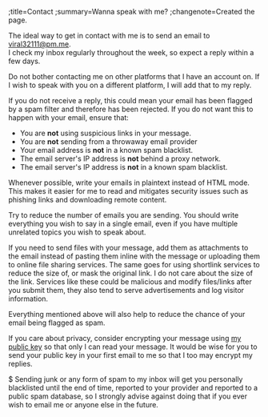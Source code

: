;title=Contact
;summary=Wanna speak with me?
;changenote=Created the page.

The ideal way to get in contact with me is to send an email to [viral32111@pm.me](mailto:viral32111@pm.me?subject=Contact).<br>I check my inbox regularly throughout the week, so expect a reply within a few days.

Do not bother contacting me on other platforms that I have an account on. If I wish to speak with you on a different platform, I will add that to my reply.

If you do not receive a reply, this could mean your email has been flagged by a spam filter and therefore has been rejected. If you do not want this to happen with your email, ensure that:
* You are __not__ using suspicious links in your message.
* You are __not__ sending from a throwaway email provider
* Your email address is __not__ in a known spam blacklist.
* The email server's IP address is __not__ behind a proxy network.
* The email server's IP address is __not__ in a known spam blacklist.


Whenever possible, write your emails in plaintext instead of HTML mode. This makes it easier for me to read and mitigates security issues such as phishing links and downloading remote content.

Try to reduce the number of emails you are sending. You should write everything you wish to say in a single email, even if you have multiple unrelated topics you wish to speak about.

If you need to send files with your message, add them as attachments to the email instead of pasting them inline with the message or uploading them to online file sharing services. The same goes for using shortlink services to reduce the size of, or mask the original link. I do not care about the size of the link. Services like these could be malicious and modify files/links after you submit them, they also tend to serve advertisements and log visitor information.

Everything mentioned above will also help to reduce the chance of your email being flagged as spam.

If you care about privacy, consider encrypting your message using [my public key](/public.txt) so that only I can read your message. It would be wise for you to send your public key in your first email to me so that I too may encrypt my replies.

$ Sending junk or any form of spam to my inbox will get you personally blacklisted until the end of time, reported to your provider and reported to a public spam database, so I strongly advise against doing that if you ever wish to email me or anyone else in the future.

